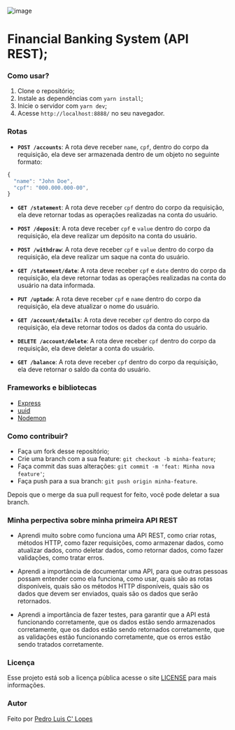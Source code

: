 ![image](https://github.com/peedrito/FiAPI/assets/143858757/54851c40-9439-449d-9e0e-6bb7396f7a9e)

# Financial Banking System (API REST);

### Como usar?

1. Clone o repositório;
2. Instale as dependências com `yarn install`;
3. Inicie o servidor com `yarn dev`;
4. Acesse `http://localhost:8888/` no seu navegador.

### Rotas

- **`POST /accounts`**: A rota deve receber `name`, `cpf`, dentro do corpo da requisição, ela deve ser armazenada dentro de um objeto no seguinte formato: 

```js
{
  "name": "John Doe",
  "cpf": "000.000.000-00",
}
```

- **`GET /statement`**: A rota deve receber `cpf` dentro do corpo da requisição, ela deve retornar todas as operações realizadas na conta do usuário.

- **`POST /deposit`**: A rota deve receber `cpf` e `value` dentro do corpo da requisição, ela deve realizar um depósito na conta do usuário.

- **`POST /withdraw`**: A rota deve receber `cpf` e `value` dentro do corpo da requisição, ela deve realizar um saque na conta do usuário.

- **`GET /statement/date`**: A rota deve receber `cpf` e `date` dentro do corpo da requisição, ela deve retornar todas as operações realizadas na conta do usuário na data informada.

- **`PUT /uptade`**: A rota deve receber `cpf` e `name` dentro do corpo da requisição, ela deve atualizar o nome do usuário.

- **`GET /account/details`**: A rota deve receber `cpf` dentro do corpo da requisição, ela deve retornar todos os dados da conta do usuário.

- **`DELETE /account/delete`**: A rota deve receber `cpf` dentro do corpo da requisição, ela deve deletar a conta do usuário.

- **`GET /balance`**: A rota deve receber `cpf` dentro do corpo da requisição, ela deve retornar o saldo da conta do usuário.

### Frameworks e bibliotecas

- [Express](https://expressjs.com/pt-br/)
- [uuid](https://www.npmjs.com/package/uuid)
- [Nodemon](https://www.npmjs.com/package/nodemon)

### Como contribuir?

- Faça um fork desse repositório;
- Crie uma branch com a sua feature: `git checkout -b minha-feature`;
- Faça commit das suas alterações: `git commit -m 'feat: Minha nova feature'`;
- Faça push para a sua branch: `git push origin minha-feature`.

Depois que o merge da sua pull request for feito, você pode deletar a sua branch.

### Minha perpectiva sobre minha primeira API REST

- Aprendi muito sobre como funciona uma API REST, como criar rotas, métodos HTTP, como fazer requisições, como armazenar dados, como atualizar dados, como deletar dados, como retornar dados, como fazer validações, como tratar erros.

- Aprendi a importância de documentar uma API, para que outras pessoas possam entender como ela funciona, como usar, quais são as rotas disponíveis, quais são os métodos HTTP disponíveis, quais são os dados que devem ser enviados, quais são os dados que serão retornados.

- Aprendi a importância de fazer testes, para garantir que a API está funcionando corretamente, que os dados estão sendo armazenados corretamente, que os dados estão sendo retornados corretamente, que as validações estão funcionando corretamente, que os erros estão sendo tratados corretamente.

### Licença

Esse projeto está sob a licença pública acesse o site [LICENSE](https://opensource.org/licenses/MIT) para mais informações.

### Autor

Feito por [Pedro Luis C' Lopes](https://www.linkedin.com/in/pedritto/)
